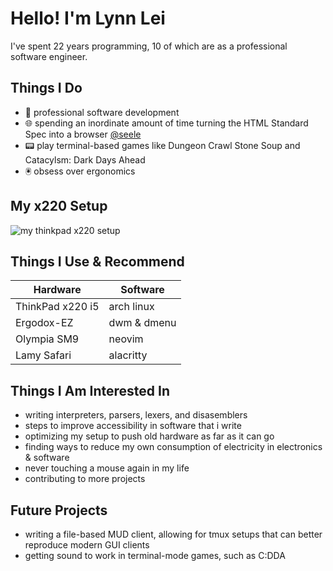 # Hello! I'm Lynn Lei
I've spent 22 years programming, 10 of which are as a professional software engineer.

## Things I Do
- 🦀 professional software development
- 🌐 spending an inordinate amount of time turning the HTML Standard Spec into a browser [@seele](https://github.com/1ynn1ei/seele)
- 📟 play terminal-based games like Dungeon Crawl Stone Soup and Catacylsm: Dark Days Ahead
- 🖲️ obsess over ergonomics
  
## My x220 Setup
![my thinkpad x220 setup](https://private-user-images.githubusercontent.com/112827749/304712947-fce49393-1a9e-43e1-bb77-f378bff1ec4f.png?jwt=eyJhbGciOiJIUzI1NiIsInR5cCI6IkpXVCJ9.eyJpc3MiOiJnaXRodWIuY29tIiwiYXVkIjoicmF3LmdpdGh1YnVzZXJjb250ZW50LmNvbSIsImtleSI6ImtleTUiLCJleHAiOjE3MDc5MDkxOTEsIm5iZiI6MTcwNzkwODg5MSwicGF0aCI6Ii8xMTI4Mjc3NDkvMzA0NzEyOTQ3LWZjZTQ5MzkzLTFhOWUtNDNlMS1iYjc3LWYzNzhiZmYxZWM0Zi5wbmc_WC1BbXotQWxnb3JpdGhtPUFXUzQtSE1BQy1TSEEyNTYmWC1BbXotQ3JlZGVudGlhbD1BS0lBVkNPRFlMU0E1M1BRSzRaQSUyRjIwMjQwMjE0JTJGdXMtZWFzdC0xJTJGczMlMkZhd3M0X3JlcXVlc3QmWC1BbXotRGF0ZT0yMDI0MDIxNFQxMTA4MTFaJlgtQW16LUV4cGlyZXM9MzAwJlgtQW16LVNpZ25hdHVyZT0wOTgwYTJjNmRkODc4NGM2MDdmMzQzYzFiMGQzODFkZmM1MWM1Yjk1NzI4YzIzNTk4NTQ5MWRiZmI0NTlkMjBhJlgtQW16LVNpZ25lZEhlYWRlcnM9aG9zdCZhY3Rvcl9pZD0wJmtleV9pZD0wJnJlcG9faWQ9MCJ9.YJlhzh0Kra38UilbzO6ocK7mQsu9MVCPTnMFDptu0Vg)

## Things I Use & Recommend
| Hardware      | Software |
| ------------- | ------------- |
| ThinkPad x220 i5 | arch linux |
| Ergodox-EZ  | dwm & dmenu  |
| Olympia SM9 | neovim |
| Lamy Safari | alacritty |

## Things I Am Interested In
- writing interpreters, parsers, lexers, and disasemblers
- steps to improve accessibility in software that i write
- optimizing my setup to push old hardware as far as it can go
- finding ways to reduce my own consumption of electricity in electronics & software
- never touching a mouse again in my life
- contributing to more projects

## Future Projects
- writing a file-based MUD client, allowing for tmux setups that can better reproduce modern GUI clients
- getting sound to work in terminal-mode games, such as C:DDA
